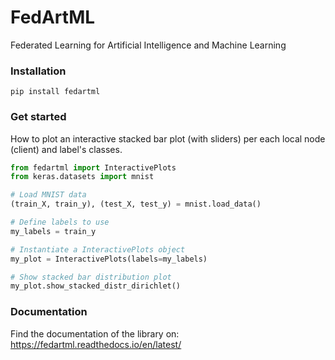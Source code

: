 # FedArtML
Federated Learning for Artificial Intelligence and Machine Learning

### Installation
```
pip install fedartml
```

### Get started
How to plot an interactive stacked bar plot (with sliders) per each local node (client) and label's classes.

```Python
from fedartml import InteractivePlots
from keras.datasets import mnist

# Load MNIST data
(train_X, train_y), (test_X, test_y) = mnist.load_data()

# Define labels to use
my_labels = train_y

# Instantiate a InteractivePlots object
my_plot = InteractivePlots(labels=my_labels)

# Show stacked bar distribution plot
my_plot.show_stacked_distr_dirichlet()
```

### Documentation
Find the documentation of the library on:
https://fedartml.readthedocs.io/en/latest/